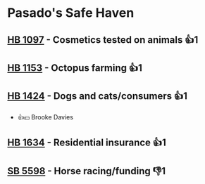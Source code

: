 # Pasado's Safe Haven

## [HB 1097](/bill/2023-24/hb/1097/) - Cosmetics tested on animals 👍1  

## [HB 1153](/bill/2023-24/hb/1153/) - Octopus farming 👍1  

## [HB 1424](/bill/2023-24/hb/1424/) - Dogs and cats/consumers 👍1  
* 👍💵 Brooke Davies

## [HB 1634](/bill/2023-24/hb/1634/) - Residential insurance 👍1  

## [SB 5598](/bill/2023-24/sb/5598/) - Horse racing/funding  👎1 